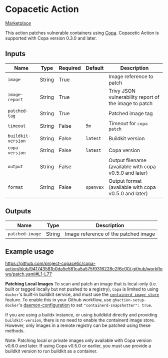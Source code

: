 # Copacetic Action

[Marketplace](https://github.com/marketplace/actions/copacetic-action)

This action patches vulnerable containers using [Copa](https://github.com/project-copacetic/copacetic).
Copacetic Action is supported with Copa version 0.3.0 and later.

## Inputs

| Name               | Type   | Required | Default   | Description                                            |
| ------------------ | ------ | -------- | --------- | ------------------------------------------------------ |
| `image`            | String | True     |           | Image reference to patch                               |
| `image-report`     | String | True     |           | Trivy JSON vulnerability report of the image to patch  |
| `patched-tag`      | String | True     |           | Patched image tag                                      |
| `timeout`          | String | False    | `5m`      | Timeout for `copa patch`                               |
| `buildkit-version` | String | False    | `latest`  | Buildkit version                                       |
| `copa-version`     | String | False    | `latest`  | Copa version                                           |
| `output`           | String | False    |           | Output filename (available with copa v0.5.0 and later) |
| `format`           | String | False    | `openvex` | Output format (available with copa v0.5.0 and later)   |

## Outputs

| Name            | Type   | Description                          |
| --------------- | ------ | ------------------------------------ |
| `patched-image` | String | Image reference of the patched image |

## Example usage

https://github.com/project-copacetic/copa-action/blob/941743581b0da5e581ca5a575f9316228c2f6c00/.github/workflows/patch.yaml#L1-L77

**Patching Local Images** 
To scan and patch an image that is local-only (i.e. built or tagged locally but not pushed to a registry), `Copa` is limited to using `docker`'s built-in buildkit service, and must use the [`containerd image store`](https://docs.docker.com/storage/containerd/) feature. To enable this in your Github workflow, use `ghaction-setup-docker`'s [daemon-configuration](https://github.com/crazy-max/ghaction-setup-docker#daemon-configuration) to set `"containerd-snapshotter": true`. 

If you are using a buildx instance, or using buildkitd directly and providing `buildkit-version`, there is no need to enable the containerd image store. However, only images in a remote registry can be patched using these methods.

Note: Patching local or private images only available with Copa version v0.6.0 and later. If using Copa v0.5.0 or earlier, you must use provide a buildkit version to run buildkit as a container.
